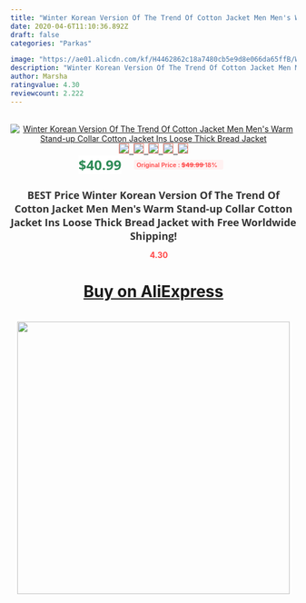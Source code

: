 ```yaml
---
title: "Winter Korean Version Of The Trend Of Cotton Jacket Men Men's Warm Stand-up Collar Cotton Jacket Ins Loose Thick Bread Jacket"
date: 2020-04-6T11:10:36.892Z
draft: false
categories: "Parkas"

image: "https://ae01.alicdn.com/kf/H4462862c18a7480cb5e9d8e066da65ffB/Winter-Korean-Version-Of-The-Trend-Of-Cotton-Jacket-Men-Men-s-Warm-Stand-up-Collar.jpg"
description: "Winter Korean Version Of The Trend Of Cotton Jacket Men Men's Warm Stand-up Collar Cotton Jacket Ins Loose Thick Bread Jacket"
author: Marsha
ratingvalue: 4.30
reviewcount: 2.222
---
```

<br>
<div style="text-align: center;">
<a href="https://s.click.aliexpress.com/e/_A7shrn" target="_blank" rel="nofollow noopener noreferrer"><img alt="Winter Korean Version Of The Trend Of Cotton Jacket Men Men's Warm Stand-up Collar Cotton Jacket Ins Loose Thick Bread Jacket" class="magnifier-image" src="https://ae01.alicdn.com/kf/H4462862c18a7480cb5e9d8e066da65ffB/Winter-Korean-Version-Of-The-Trend-Of-Cotton-Jacket-Men-Men-s-Warm-Stand-up-Collar.jpg_640x640.jpg">
<br>
<img style="border:1px solid salmon" src="https://ae01.alicdn.com/kf/H4462862c18a7480cb5e9d8e066da65ffB/Winter-Korean-Version-Of-The-Trend-Of-Cotton-Jacket-Men-Men-s-Warm-Stand-up-Collar.jpg_120x120.jpg">&nbsp;&nbsp;<img style="border:1px solid salmon" src="https://ae01.alicdn.com/kf/H6c66ad4310db4e5d9834ce096f266699Q/Winter-Korean-Version-Of-The-Trend-Of-Cotton-Jacket-Men-Men-s-Warm-Stand-up-Collar.jpg_120x120.jpg">&nbsp;&nbsp;<img style="border:1px solid salmon" src="https://ae01.alicdn.com/kf/H18489487e1a340868716b6255cc3cc009/Winter-Korean-Version-Of-The-Trend-Of-Cotton-Jacket-Men-Men-s-Warm-Stand-up-Collar.jpg_120x120.jpg">&nbsp;&nbsp;<img style="border:1px solid salmon" src="https://ae01.alicdn.com/kf/Hb99e198c9648457db7eefbe5654a4384S/Winter-Korean-Version-Of-The-Trend-Of-Cotton-Jacket-Men-Men-s-Warm-Stand-up-Collar.jpg_120x120.jpg">&nbsp;&nbsp;<img style="border:1px solid salmon" src="https://ae01.alicdn.com/kf/H2c2f54383fc74612b04b962add617e68C/Winter-Korean-Version-Of-The-Trend-Of-Cotton-Jacket-Men-Men-s-Warm-Stand-up-Collar.jpg_120x120.jpg"></a></div><br0>
<div style="text-align: center;"><span style="background-color: white; border: 0px; box-sizing: border-box; color: seagreen; display: inline-block; font-family: &quot;open sans&quot; , &quot;arial&quot; , &quot;helvetica&quot; , sans-serif , &quot;heiti&quot;; font-size: 24px; font-stretch: inherit; font-weight: 700; line-height: inherit; margin: 0px 10px 0px 0px; padding: 0px; vertical-align: middle;">$40.99 </span>
<span style="background: rgb(255 , 241 , 241); border-radius: 3px; border: 0px; box-sizing: border-box; color: #ff4747; display: inline-block; font-family: inherit; font-size: 12px; font-stretch: inherit; font-style: inherit; font-variant: inherit; font-weight: 600; line-height: inherit; margin: 0px; padding: 2px 5px; transform: scale(0.9); vertical-align: middle;">Original Price : <b style="text-decoration: line-through;">$49.99 </b> 18%&nbsp;&nbsp;</span></div>
<h1 style="color: #333333; display: inline-block; font-family: &quot;open sans&quot; , &quot;arial&quot; , &quot;helvetica&quot; , sans-serif , &quot;heiti&quot;; font-size: 18px; font-stretch: inherit; font-weight: 700; text-align: center;">BEST Price Winter Korean Version Of The Trend Of Cotton Jacket Men Men's Warm Stand-up Collar Cotton Jacket Ins Loose Thick Bread Jacket with Free Worldwide Shipping!</h1>
<div style="color: #ff4747; text-align: center;">
<img src="https://4.bp.blogspot.com/-M0ZcTcb-5uY/XleCXlxnR4I/AAAAAAAAAEc/OrjgMkXV1oMQFaCRZj5HQwOCBcu3w1FegCPcBGAYYCw/s1600/star.png" style="height: 15px;">&nbsp;<b>4.30</b></div>
<div class="button_cont" align="center"><a class="buynow_a" href="https://s.click.aliexpress.com/e/_A7shrn" target="_blank" rel="nofollow noopener noreferrer"><H1>Buy on AliExpress</H1></a></div><br>
<div class="separator" style="clear: both; text-align: center;">
<img src="https://lh3.googleusercontent.com/-pTy5HemUv9M/XlePHvY0dAI/AAAAAAAAAE4/0nX5iRUoIWY8eMW9Dpxeirr157OZliDIgCLcBGAsYHQ/s1600/badge.gif" width="480">
</div>
